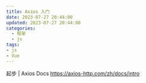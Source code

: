 ```yaml
---
title: Axios 入门
date: 2023-07-27 20:44:00
updated: 2023-07-27 20:44:00
categories:
  - 框架
  - js
tags:
- js
- Vue
---
```


起步 | Axios Docs
<https://axios-http.com/zh/docs/intro>